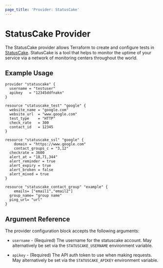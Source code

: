 ```yaml
---
page_title: 'Provider: StatusCake'
---
```


# StatusCake Provider

The StatusCake provider allows Terraform to create and configure tests in [StatusCake](https://www.statuscake.com/). StatusCake is a tool that helps to
monitor the uptime of your service via a network of monitoring centers throughout the world.

## Example Usage

```hcl
provider "statuscake" {
  username = "testuser"
  apikey   = "12345ddfnakn"
}

resource "statuscake_test" "google" {
  website_name = "google.com"
  website_url  = "www.google.com"
  test_type    = "HTTP"
  check_rate   = 300
  contact_id   = 12345
}

resource "statuscake_ssl" "google" {
	domain = "https://www.google.com"
	contact_groups_c = "3,12"
  checkrate = 3600
  alert_at = "18,71,344"
  alert_reminder = true
  alert_expiry = true
  alert_broken = false
  alert_mixed = true
}

resource "statuscake_contact_group" "example" {
	emails= ["email1","email2"]
  group_name= "group name"
  ping_url= "url"
}

```

## Argument Reference

The provider configuration block accepts the following arguments:

- `username` - (Required) The username for the statuscake account. May alternatively be set via the
  `STATUSCAKE_USERNAME` environment variable.

- `apikey` - (Required) The API auth token to use when making requests. May alternatively
  be set via the `STATUSCAKE_APIKEY` environment variable.
